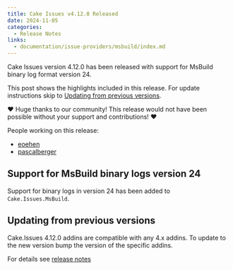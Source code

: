 ```yaml
---
title: Cake Issues v4.12.0 Released
date: 2024-11-05
categories:
  - Release Notes
links:
  - documentation/issue-providers/msbuild/index.md
---
```


Cake Issues version 4.12.0 has been released with support for MsBuild binary log format version 24.

<!-- more -->

This post shows the highlights included in this release.
For update instructions skip to [Updating from previous versions](#updating-from-previous-versions).

❤ Huge thanks to our community! This release would not have been possible without your support and contributions! ❤

People working on this release:

* [eoehen](https://github.com/eoehen)
* [pascalberger](https://github.com/pascalberger)

## Support for MsBuild binary logs version 24

Support for binary logs in version 24 has been added to `Cake.Issues.MsBuild`.

## Updating from previous versions

Cake.Issues 4.12.0 addins are compatible with any 4.x addins.
To update to the new version bump the version of the specific addins.

For details see [release notes](https://github.com/cake-contrib/Cake.Issues/releases/tag/4.12.0)
